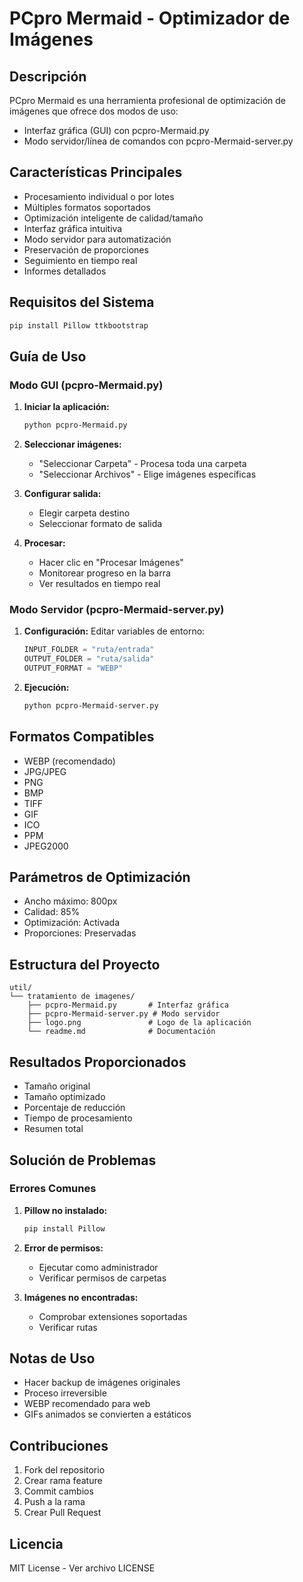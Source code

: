 # PCpro Mermaid - Optimizador de Imágenes

## Descripción
PCpro Mermaid es una herramienta profesional de optimización de imágenes que ofrece dos modos de uso:
- Interfaz gráfica (GUI) con pcpro-Mermaid.py
- Modo servidor/línea de comandos con pcpro-Mermaid-server.py

## Características Principales
- Procesamiento individual o por lotes
- Múltiples formatos soportados
- Optimización inteligente de calidad/tamaño
- Interfaz gráfica intuitiva
- Modo servidor para automatización
- Preservación de proporciones
- Seguimiento en tiempo real
- Informes detallados

## Requisitos del Sistema
```bash
pip install Pillow ttkbootstrap
```

## Guía de Uso

### Modo GUI (pcpro-Mermaid.py)

1. **Iniciar la aplicación:**
   ```bash
   python pcpro-Mermaid.py
   ```

2. **Seleccionar imágenes:**
   - "Seleccionar Carpeta" - Procesa toda una carpeta
   - "Seleccionar Archivos" - Elige imágenes específicas

3. **Configurar salida:**
   - Elegir carpeta destino
   - Seleccionar formato de salida

4. **Procesar:**
   - Hacer clic en "Procesar Imágenes"
   - Monitorear progreso en la barra
   - Ver resultados en tiempo real

### Modo Servidor (pcpro-Mermaid-server.py)

1. **Configuración:**
   Editar variables de entorno:
   ```python
   INPUT_FOLDER = "ruta/entrada"
   OUTPUT_FOLDER = "ruta/salida"
   OUTPUT_FORMAT = "WEBP"
   ```

2. **Ejecución:**
   ```bash
   python pcpro-Mermaid-server.py
   ```

## Formatos Compatibles
- WEBP (recomendado)
- JPG/JPEG
- PNG
- BMP
- TIFF
- GIF
- ICO
- PPM
- JPEG2000

## Parámetros de Optimización
- Ancho máximo: 800px
- Calidad: 85%
- Optimización: Activada
- Proporciones: Preservadas

## Estructura del Proyecto
```
util/
└── tratamiento de imagenes/
    ├── pcpro-Mermaid.py       # Interfaz gráfica
    ├── pcpro-Mermaid-server.py # Modo servidor
    ├── logo.png               # Logo de la aplicación
    └── readme.md              # Documentación
```

## Resultados Proporcionados
- Tamaño original
- Tamaño optimizado
- Porcentaje de reducción
- Tiempo de procesamiento
- Resumen total

## Solución de Problemas

### Errores Comunes
1. **Pillow no instalado:**
   ```bash
   pip install Pillow
   ```

2. **Error de permisos:**
   - Ejecutar como administrador
   - Verificar permisos de carpetas

3. **Imágenes no encontradas:**
   - Comprobar extensiones soportadas
   - Verificar rutas

## Notas de Uso
- Hacer backup de imágenes originales
- Proceso irreversible
- WEBP recomendado para web
- GIFs animados se convierten a estáticos

## Contribuciones
1. Fork del repositorio
2. Crear rama feature
3. Commit cambios
4. Push a la rama
5. Crear Pull Request

## Licencia
MIT License - Ver archivo LICENSE
